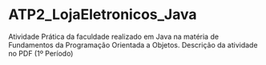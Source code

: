 # ATP2_LojaEletronicos_Java
Atividade Prática da faculdade realizado em Java na matéria de Fundamentos da Programação Orientada a Objetos.
Descrição da atividade no PDF
(1º Período)

